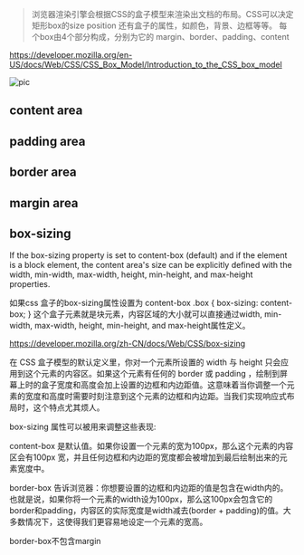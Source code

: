 > 浏览器渲染引擎会根据CSS的盒子模型来渲染出文档的布局。CSS可以决定矩形box的size position 还有盒子的属性，如颜色，背景、边框等等。 每个box由4个部分构成，分别为它的 margin、border、padding、content

https://developer.mozilla.org/en-US/docs/Web/CSS/CSS_Box_Model/Introduction_to_the_CSS_box_model

![pic](https://developer.mozilla.org/en-US/docs/Web/CSS/CSS_Box_Model/Introduction_to_the_CSS_box_model/boxmodel-(3).png)

## content area

## padding area

## border area

## margin area

## box-sizing
If the box-sizing property is set to content-box (default) and if the element is a block element, the content area's size can be explicitly defined with the width, min-width, max-width, height, min-height, and max-height properties.

如果css 盒子的box-sizing属性设置为 content-box
.box {
	box-sizing: content-box;
} 
这个盒子元素就是块元素，内容区域的大小就可以直接通过width, min-width, max-width, height, min-height, and max-height属性定义。


https://developer.mozilla.org/zh-CN/docs/Web/CSS/box-sizing

在 CSS 盒子模型的默认定义里，你对一个元素所设置的 width 与 height 只会应用到这个元素的内容区。如果这个元素有任何的 border 或 padding ，绘制到屏幕上时的盒子宽度和高度会加上设置的边框和内边距值。这意味着当你调整一个元素的宽度和高度时需要时刻注意到这个元素的边框和内边距。当我们实现响应式布局时，这个特点尤其烦人。

box-sizing 属性可以被用来调整这些表现:

content-box  是默认值。如果你设置一个元素的宽为100px，那么这个元素的内容区会有100px 宽，并且任何边框和内边距的宽度都会被增加到最后绘制出来的元素宽度中。

border-box 告诉浏览器：你想要设置的边框和内边距的值是包含在width内的。也就是说，如果你将一个元素的width设为100px，那么这100px会包含它的border和padding，内容区的实际宽度是width减去(border + padding)的值。大多数情况下，这使得我们更容易地设定一个元素的宽高。

border-box不包含margin
